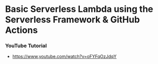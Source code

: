 # Basic Serverless Lambda using the Serverless Framework & GitHub Actions

### YouTube Tutorial
* https://www.youtube.com/watch?v=oFYFqOzJdqY


